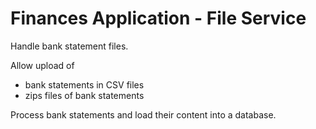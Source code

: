 # Finances Application - File Service

Handle bank statement files.

Allow upload of

- bank statements in CSV files
- zips files of bank statements

Process bank statements and load their content into a database.

